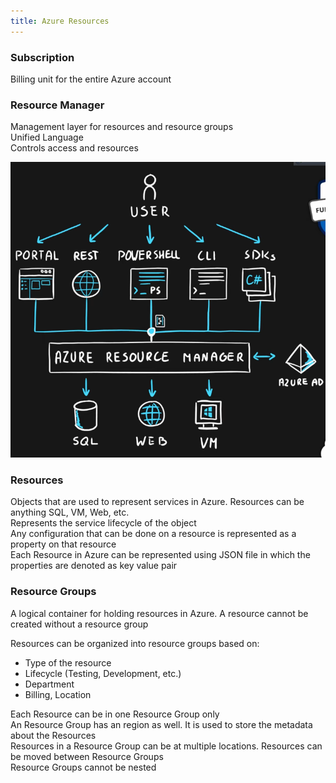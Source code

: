 ```yaml
---
title: Azure Resources
---
```


### Subscription

Billing unit for the entire Azure account

### Resource Manager

Management layer for resources and resource groups  
Unified Language  
Controls access and resources

![Azure Resource Manager|440](../images/azure-resource-manager.png)

### Resources

Objects that are used to represent services in Azure. Resources can be anything SQL, VM, Web, etc.  
Represents the service lifecycle of the object  
Any configuration that can be done on a resource is represented as a property on that resource  
Each Resource in Azure can be represented using JSON file in which the properties are denoted as key value pair

### Resource Groups

A logical container for holding resources in Azure. A resource cannot be created without a resource group

Resources can be organized into resource groups based on:

* Type of the resource
* Lifecycle (Testing, Development, etc.)
* Department
* Billing, Location

Each Resource can be in one Resource Group only  
An Resource Group has an region as well. It is used to store the metadata about the Resources  
Resources in a Resource Group can be at multiple locations. Resources can be moved between Resource Groups  
Resource Groups cannot be nested